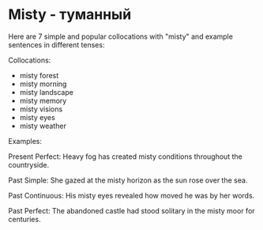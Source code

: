 # Misty - туманный




Here are 7 simple and popular collocations with "misty" and example sentences in different tenses:

Collocations:

- misty forest 
- misty morning
- misty landscape
- misty memory
- misty visions
- misty eyes
- misty weather

Examples:  

Present Perfect: Heavy fog has created misty conditions throughout the countryside. 

Past Simple: She gazed at the misty horizon as the sun rose over the sea.

Past Continuous: His misty eyes revealed how moved he was by her words.

Past Perfect: The abandoned castle had stood solitary in the misty moor for centuries.